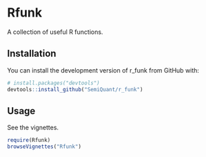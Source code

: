 # Rfunk

A collection of useful R functions.

## Installation

You can install the development version of r_funk from GitHub with:

```r
# install.packages("devtools")
devtools::install_github("SemiQuant/r_funk")
```

## Usage

See the vignettes.

```r
require(Rfunk)
browseVignettes("Rfunk")
```
